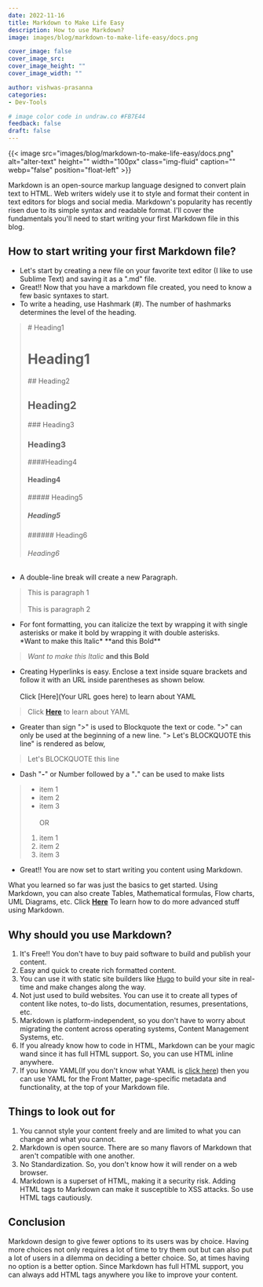 ```yaml
---
date: 2022-11-16
title: Markdown to Make Life Easy
description: How to use Markdown?
image: images/blog/markdown-to-make-life-easy/docs.png

cover_image: false
cover_image_src: 
cover_image_height: ""
cover_image_width: ""

author: vishwas-prasanna
categories:
- Dev-Tools

# image color code in undraw.co #FB7E44 
feedback: false
draft: false
---
```


{{< image src="images/blog/markdown-to-make-life-easy/docs.png" alt="alter-text" height="" width="100px" class="img-fluid" caption="" webp="false" position="float-left" >}}


Markdown is an open-source markup language designed to convert plain text to HTML. Web writers widely use it to style and format their content in text editors for blogs and social media. Markdown's popularity has recently risen due to its simple syntax and readable format. I'll cover the fundamentals you'll need to start writing your first Markdown file in this blog.


## How to start writing your first Markdown file?
- Let's start by creating a new file on your favorite text editor (I like to use Sublime Text) and saving it as a ".md" file.
- Great!! Now that you have a markdown file created, you need to know a few basic syntaxes to start.
- To write a heading, use Hashmark (#). The number of hashmarks determines the level of the heading.
>\# Heading1 
># Heading1</br>
>\#\# Heading2  
>## Heading2 </br>
>\#\#\# Heading3 
>### Heading3</br>
>\#\#\#\#Heading4 
>#### Heading4</br>
>\#\#\#\#\# Heading5 
>##### Heading5</br>
>\#\#\#\#\#\# Heading6 
>###### Heading6
- A double-line break will create a new Paragraph.
> This is paragraph 1</br></br>This is paragraph 2
- For font formatting, you can italicize the text by wrapping it with single asterisks or make it bold by wrapping it with double asterisks.</br>
\*Want to make this Italic\* \*\*and this Bold\*\*
> *Want to make this Italic* **and this Bold**
- Creating Hyperlinks is easy. Enclose a text inside square brackets and follow it with an URL inside parentheses as shown below.</br></br>
Click \[Here\](Your URL goes here) to learn about YAML
> Click [**Here**](https://intelops.ai/blog/Hacking-YAML-to-your-benefit/) to learn about YAML
- Greater than sign ">" is used to Blockquote the text or code. ">" can only be used at the beginning of a new line.
"\> Let's BLOCKQUOTE this line" is rendered as below,
> Let's BLOCKQUOTE this line
- Dash "**\-**" or Number followed by a "**.**" can be used to make lists
> - item 1 
> - item 2 
> - item 3
</br></br>OR
> 1. item 1
> 2. item 2
> 3. item 3
- Great!! You are now set to start writing you content using Markdown.

What you learned so far was just the basics to get started. Using Markdown, you can also create Tables, Mathematical formulas, Flow charts, UML Diagrams, etc. Click [**Here**](https://www.raravind.com/blog/web-development/7-advanced-markdown-tips) To learn how to do more advanced stuff using Markdown.

## Why should you use Markdown?
1. It's Free!! You don't have to buy paid software to build and publish your content.
2. Easy and quick to create rich formatted content.
3. You can use it with static site builders like [Hugo](https://gohugo.io/) to build your site in real-time and make changes along the way.
4. Not just used to build websites. You can use it to create all types of content like notes, to-do lists, documentation, resumes, presentations, etc.
5. Markdown is platform-independent, so you don't have to worry about migrating the content across operating systems, Content Management Systems, etc.
6. If you already know how to code in HTML, Markdown can be your magic wand since it has full HTML support. So, you can use HTML inline anywhere.
7. If you know YAML(If you don't know what YAML is [click here](https://intelops.ai/blog/Hacking-YAML-to-your-benefit/)) then you can use YAML for the Front Matter, page-specific metadata and functionality, at the top of your Markdown file.

## Things to look out for
1. You cannot style your content freely and are limited to what you can change and what you cannot.
2. Markdown is open source. There are so many flavors of Markdown that aren't compatible with one another.
3. No Standardization. So, you don't know how it will render on a web browser.
4. Markdown is a superset of HTML, making it a security risk. Adding HTML tags to Markdown can make it susceptible to XSS attacks. So use HTML tags cautiously.

## Conclusion
Markdown design to give fewer options to its users was by choice. Having more choices not only requires a lot of time to try them out but can also put a lot of users in a dilemma on deciding a better choice. So, at times having no option is a better option. Since Markdown has full HTML support, you can always add HTML tags anywhere you like to improve your content.


